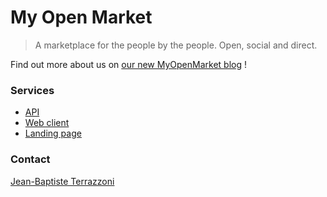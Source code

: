# My Open Market
> A marketplace for the people by the people. Open, social and direct.

Find out more about us on [our new MyOpenMarket blog](https://blog.myopen.market/) !

### Services
- [API](https://github.com/jterrazz/app.myopenmarket-api)
- [Web client](https://github.com/jterrazz/app.myopenmarket-client)
- [Landing page](https://github.com/jterrazz/deprecated-app.myopenmarket-landing)

### Contact
[Jean-Baptiste Terrazzoni](mailto:jterrazzoni@gmail.com)
